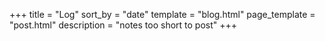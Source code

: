 +++
title = "Log"
sort_by = "date"
template = "blog.html"
page_template = "post.html"
description = "notes too short to post"
+++
